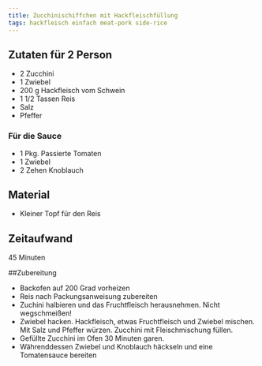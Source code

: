 ```yaml
---
title: Zucchinischiffchen mit Hackfleischfüllung
tags: hackfleisch einfach meat-pork side-rice
---
```

## Zutaten für 2 Person
* 2 Zucchini
* 1 Zwiebel
* 200 g Hackfleisch vom Schwein
* 1 1/2 Tassen Reis
* Salz
* Pfeffer

### Für die Sauce
* 1 Pkg. Passierte Tomaten
* 1 Zwiebel
* 2 Zehen Knoblauch

## Material
* Kleiner Topf für den Reis

## Zeitaufwand
45 Minuten

##Zubereitung
* Backofen auf 200 Grad vorheizen
* Reis nach Packungsanweisung zubereiten
* Zuchini halbieren und das Fruchtfleisch herausnehmen. Nicht
  wegschmeißen!
* Zwiebel hacken. Hackfleisch, etwas Fruchtfleisch und Zwiebel mischen.
  Mit Salz und Pfeffer würzen. Zucchini mit Fleischmischung füllen.
* Gefüllte Zucchini im Ofen 30 Minuten garen.
* Währenddessen Zwiebel und Knoblauch häckseln und eine Tomatensauce bereiten

